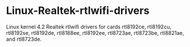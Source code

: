 # Linux-Realtek-rtlwifi-drivers
Linux kernel 4.2 Realtek rtlwifi drivers for cards rtl8192ce, rtl8192cu, rtl8192se, rtl8192de, rtl8188ee, rtl8192ee, rtl8723ae, rtl8723be, rtl8821ae, and rtl8723de.
